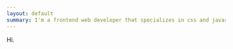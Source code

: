 ```yaml
---
layout: default
summary: I'm a frontend web developer that specializes in css and javascript framework and static site generators like Jekyll and Gatsby.
---
```



Hi.





